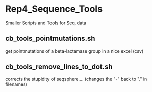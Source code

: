 # Rep4_Sequence_Tools
Smaller Scripts and Tools for Seq. data

## cb_tools_pointmutations.sh
get pointmutations of a beta-lactamase group in a nice excel (csv)

## cb_tools_remove_lines_to_dot.sh
corrects the stupidity of seqsphere....
(changes the "-" back to "." in filenames)
